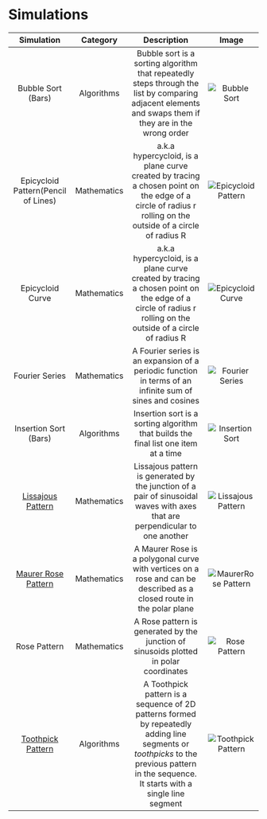 # Simulations

|  Simulation  | Category | Description | Image |
| :---------------: | :---------------: | :---------------: | :---------------: |
| Bubble Sort (Bars) | Algorithms | Bubble sort is a sorting algorithm that repeatedly steps through the list by comparing adjacent elements and swaps them if they are in the wrong order | ![Bubble Sort](https://raw.githubusercontent.com/cod-ed/simulate/master/assets/simulations/BubbleSortLight.png) |
| Epicycloid Pattern(Pencil of Lines) | Mathematics | a.k.a hypercycloid, is a plane curve created by tracing a chosen point on the edge of a circle of radius r rolling on the outside of a circle of radius R | ![Epicycloid Pattern](https://raw.githubusercontent.com/cod-ed/assets/simulate/icons/Epicycloid1Light.png) |
| Epicycloid Curve | Mathematics | a.k.a hypercycloid, is a plane curve created by tracing a chosen point on the edge of a circle of radius r rolling on the outside of a circle of radius R | ![Epicycloid Curve](https://raw.githubusercontent.com/cod-ed/assets/simulate/icons/EpicycloidLight.png) |
| Fourier Series | Mathematics | A Fourier series is an expansion of a periodic function in terms of an infinite sum of sines and cosines | ![Fourier Series](https://raw.githubusercontent.com/cod-ed/assets/simulate/icons/FourierSeriesLight.png) |
| Insertion Sort (Bars) | Algorithms | Insertion sort is a sorting algorithm that builds the final list one item at a time | ![Insertion Sort](https://raw.githubusercontent.com/cod-ed/simulate/master/assets/simulations/InsertionSortLight.png) |
| [Lissajous Pattern](mathematics/LissajousPattern.md)| Mathematics | Lissajous pattern is generated by the junction of a pair of sinusoidal waves with axes that are perpendicular to one another |![Lissajous Pattern](https://raw.githubusercontent.com/cod-ed/assets/simulate/icons/LissajousCurveLight.png) |
| [Maurer Rose Pattern](mathematics/MaurerRosePattern.md) | Mathematics | A Maurer Rose is a polygonal curve with vertices on a rose and can be described as a closed route in the polar plane | ![MaurerRose Pattern](https://raw.githubusercontent.com/cod-ed/assets/simulate/icons/MaurerRoseLight.png) |
| Rose Pattern | Mathematics | A Rose pattern is generated by the junction of sinusoids plotted in polar coordinates | ![Rose Pattern](https://raw.githubusercontent.com/cod-ed/assets/simulate/icons/RosePatternLight.png) |
| [Toothpick Pattern](algorithms/ToothpickPattern.md) | Algorithms | A Toothpick pattern is a sequence of 2D patterns formed by repeatedly adding line segments or _toothpicks_ to the previous pattern in the sequence. It starts with a single line segment | ![Toothpick Pattern](https://raw.githubusercontent.com/cod-ed/simulate/master/assets/simulations/ToothpickPatternLight.png) |
